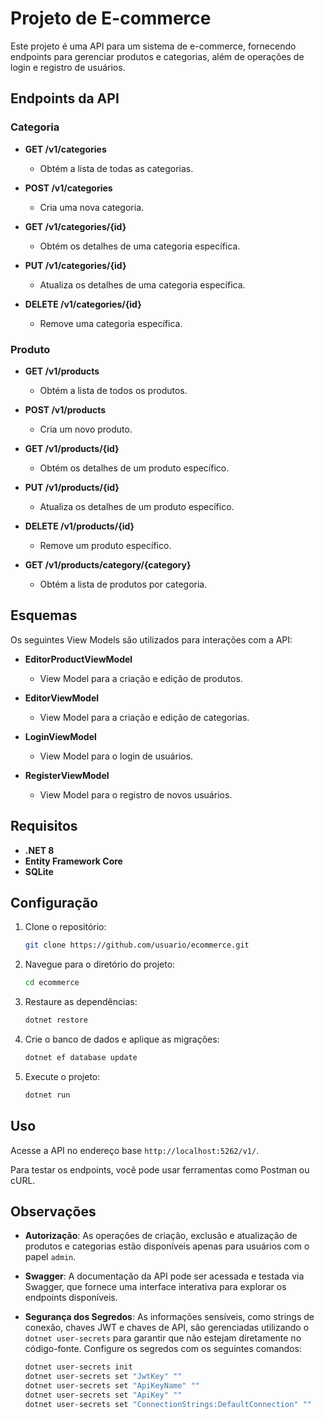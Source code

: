 ﻿# Projeto de E-commerce

Este projeto é uma API para um sistema de e-commerce, fornecendo endpoints para gerenciar produtos e categorias, além de operações de login e registro de usuários.

## Endpoints da API

### Categoria

- **GET /v1/categories**
  - Obtém a lista de todas as categorias.
  
- **POST /v1/categories**
  - Cria uma nova categoria.
  
- **GET /v1/categories/{id}**
  - Obtém os detalhes de uma categoria específica.
  
- **PUT /v1/categories/{id}**
  - Atualiza os detalhes de uma categoria específica.
  
- **DELETE /v1/categories/{id}**
  - Remove uma categoria específica.

### Produto

- **GET /v1/products**
  - Obtém a lista de todos os produtos.
  
- **POST /v1/products**
  - Cria um novo produto.
  
- **GET /v1/products/{id}**
  - Obtém os detalhes de um produto específico.
  
- **PUT /v1/products/{id}**
  - Atualiza os detalhes de um produto específico.
  
- **DELETE /v1/products/{id}**
  - Remove um produto específico.
  
- **GET /v1/products/category/{category}**
  - Obtém a lista de produtos por categoria.

## Esquemas

Os seguintes View Models são utilizados para interações com a API:

- **EditorProductViewModel**
  - View Model para a criação e edição de produtos.
  
- **EditorViewModel**
  - View Model para a criação e edição de categorias.
  
- **LoginViewModel**
  - View Model para o login de usuários.
  
- **RegisterViewModel**
  - View Model para o registro de novos usuários.

## Requisitos

- **.NET 8**
- **Entity Framework Core**
- **SQLite**

## Configuração

1. Clone o repositório:
   ```bash
   git clone https://github.com/usuario/ecommerce.git
   ```

2. Navegue para o diretório do projeto:
   ```bash
   cd ecommerce
   ```

3. Restaure as dependências:
   ```bash
   dotnet restore
   ```

4. Crie o banco de dados e aplique as migrações:
   ```bash
   dotnet ef database update
   ```

5. Execute o projeto:
   ```bash
   dotnet run
   ```

## Uso

Acesse a API no endereço base `http://localhost:5262/v1/`.

Para testar os endpoints, você pode usar ferramentas como Postman ou cURL.

## Observações

- **Autorização**: As operações de criação, exclusão e atualização de produtos e categorias estão disponíveis apenas para usuários com o papel `admin`.
- **Swagger**: A documentação da API pode ser acessada e testada via Swagger, que fornece uma interface interativa para explorar os endpoints disponíveis.
- **Segurança dos Segredos**: As informações sensíveis, como strings de conexão, chaves JWT e chaves de API, são gerenciadas utilizando o `dotnet user-secrets` para garantir que não estejam diretamente no código-fonte. Configure os segredos com os seguintes comandos:
  
  ```bash
  dotnet user-secrets init
  dotnet user-secrets set "JwtKey" ""
  dotnet user-secrets set "ApiKeyName" ""
  dotnet user-secrets set "ApiKey" ""
  dotnet user-secrets set "ConnectionStrings:DefaultConnection" ""
  ```
